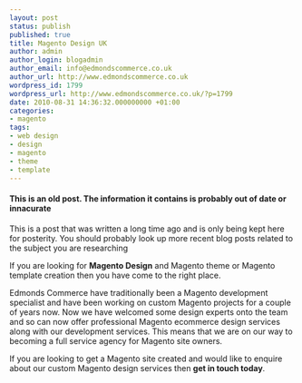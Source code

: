 ```yaml
---
layout: post
status: publish
published: true
title: Magento Design UK
author: admin
author_login: blogadmin
author_email: info@edmondscommerce.co.uk
author_url: http://www.edmondscommerce.co.uk
wordpress_id: 1799
wordpress_url: http://www.edmondscommerce.co.uk/?p=1799
date: 2010-08-31 14:36:32.000000000 +01:00
categories:
- magento
tags:
- web design
- design
- magento
- theme
- template
---
```

<div class="oldpost"><h4>This is an old post. The information it contains is probably out of date or innacurate</h4>
<p>
This is a post that was written a long time ago and is only being kept here for posterity.
You should probably look up more recent blog posts related to the subject you are researching
</p>
</div>
If you are looking for <strong>Magento Design</strong> and Magento theme or Magento template creation then you have come to the right place.

Edmonds Commerce have traditionally been a Magento development specialist and have been working on custom Magento projects for a couple of years now. Now we have welcomed some design experts onto the team and so can now offer professional Magento ecommerce design services along with our development services. This means that we are on our way to becoming a full service agency for Magento site owners.

If you are looking to get a Magento site created and would like to enquire about our custom Magento design services then <b>get in touch today</b>.
